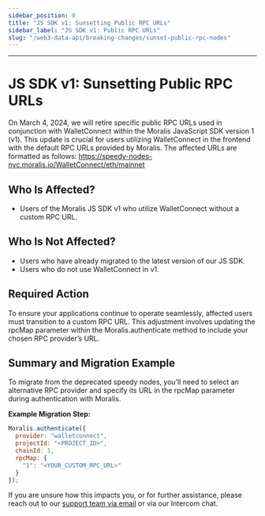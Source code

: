 ```yaml
---
sidebar_position: 0
title: "JS SDK v1: Sunsetting Public RPC URLs"
sidebar_label: "JS SDK v1: Public RPC URLs"
slug: "/web3-data-api/breaking-changes/sunset-public-rpc-nodes"
---
```


--- 

# JS SDK v1: Sunsetting Public RPC URLs
On March 4, 2024, we will retire specific public RPC URLs used in conjunction with WalletConnect within the Moralis JavaScript SDK version 1 (v1). This update is crucial for users utilizing WalletConnect in the frontend with the default RPC URLs provided by Moralis. The affected URLs are formatted as follows: https://speedy-nodes-nyc.moralis.io/WalletConnect/eth/mainnet

## Who Is Affected?
- Users of the Moralis JS SDK v1 who utilize WalletConnect without a custom RPC URL.

## Who Is Not Affected?
- Users who have already migrated to the latest version of our JS SDK.
- Users who do not use WalletConnect in v1.

## Required Action
To ensure your applications continue to operate seamlessly, affected users must transition to a custom RPC URL. This adjustment involves updating the rpcMap parameter within the Moralis.authenticate method to include your chosen RPC provider’s URL.

## Summary and Migration Example
To migrate from the deprecated speedy nodes, you’ll need to select an alternative RPC provider and specify its URL in the rpcMap parameter during authentication with Moralis. 

**Example Migration Step:**

```js
Moralis.authenticate({
  provider: "walletconnect",
  projectId: "<PROJECT_ID>",
  chainId: 1,
  rpcMap: {
    "1": "<YOUR_CUSTOM_RPC_URL>"
  }
});
```

If you are unsure how this impacts you, or for further assistance, please reach out to our [support team via email](mailto:support@moralis.io) or via our Intercom chat.
